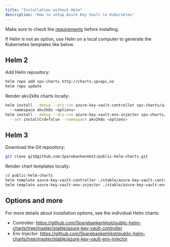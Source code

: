 ```yaml
---
title: "Installation without Helm"
description: "How to setup Azure Key Vault to Kubernetes"
---
```


Make sure to check the [requirements](requirements) before installing. 

If Helm is not an option, use Helm on a local computer to generate the Kubernetes templates like below.

## Helm 2

Add Helm repository:

```bash
helm repo add spv-charts http://charts.spvapi.no
helm repo update
```

Render akv2k8s charts locally:

```bash
helm install --debug --dry-run azure-key-vault-controller spv-charts/azure-key-vault-controller
  --namespace akv2k8s <options>
helm install --debug --dry-run azure-key-vault-env-injector spv-charts/azure-key-vault-env-injector \
  --set installCrd=false --namespace akv2k8s <options>
```

## Helm 3

Download the Git repository:

```bash
git clone git@github.com:SparebankenVest/public-helm-charts.git
```

Render chart templates locally:

```bash
cd public-helm-charts
helm template azure-key-vault-controller ./stable/azure-key-vault-controller/ <options>
helm template azure-key-vault-env-injector ./stable/azure-key-vault-env-injector/ <options>
```

## Options and more

For more details about installation options, see the individual Helm charts:

* Controller: https://github.com/SparebankenVest/public-helm-charts/tree/master/stable/azure-key-vault-controller
* Env Injector: https://github.com/SparebankenVest/public-helm-charts/tree/master/stable/azure-key-vault-env-injector
